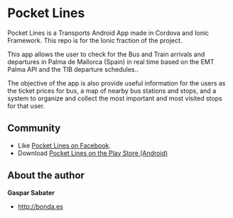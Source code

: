Pocket Lines
============

Pocket Lines is a Transports Android App made in Cordova and Ionic Framework. This repo is for the Ionic fraction of the project. 

This app allows the user to check for the Bus and Train arrivals and departures in Palma de Mallorca (Spain) in real time based on the EMT Palma API and the TIB departure schedules..

The objective of the app is also provide useful information for the users as the ticket prices for bus, a map of nearby bus stations and stops, and a system to organize and collect the most important and most visited stops for that user.

## Community
* Like [Pocket Lines on Facebook](https://www.facebook.com/PocketLines).
* Download [Pocket Lines on the Play Store (Android)](https://play.google.com/store/apps/details?id=es.bonda.pocketlines)

## About the author

**Gaspar Sabater**
+ <http://bonda.es>
